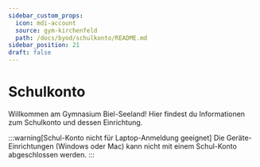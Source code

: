 ```yaml
---
sidebar_custom_props:
  icon: mdi-account
  source: gym-kirchenfeld
  path: /docs/byod/schulkonto/README.md
sidebar_position: 21
draft: false
---
```


#  Schulkonto

Willkommen am Gymnasium Biel-Seeland! Hier findest du Informationen zum Schulkonto und dessen Einrichtung. 

:::warning[Schul-Konto nicht für Laptop-Anmeldung geeignet]
Die Geräte-Einrichtungen (Windows oder Mac) kann nicht mit einem Schul-Konto abgeschlossen werden.
::: 

<Features />
